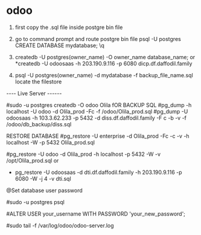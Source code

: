 # odoo
1. first copy the .sql file inside postgre bin file
2. go to command prompt and route postgre bin file 
psql -U postgres
CREATE DATABASE mydatabase;
\q
3. createdb -U postgres(owner_name) -O owner_name database_name;
or
  *createdb -U odoosaas -h 203.190.9.116 -p 6080 dicp.df.daffodil.family
    
6. psql -U postgres(owner_name) -d mydatabase -f backup_file_name.sql
locate the filestore

---- Live Server ------

#sudo -u postgres createdb -O odoo Olila
fOR BACKUP SQL
#pg_dump -h localhost -U odoo -d Olila_prod -Fc -f /odoo/Olila_prod.sql
#pg_dump -U odoosaas -h 103.3.62.233 -p 5432 -d diss.df.daffodil.family -F c -b -v -f /odoo/db_backup/diss.sql

RESTORE DATABASE
#pg_restore -U enterprise -d Olila_prod -Fc -c -v -h localhost -W -p 5432 Olila_prod.sql

#pg_restore -U odoo -d Olila_prod -h localhost -p 5432 -W -v /opt/Olila_prod.sql
or
* pg_restore -U odoosaas -d dti.df.daffodil.family -h 203.190.9.116 -p 6080 -W -j 4 -v dti.sql

@Set database user password

#sudo -u postgres psql

#ALTER USER your_username WITH PASSWORD 'your_new_password';

#sudo tail -f /var/log/odoo/odoo-server.log


